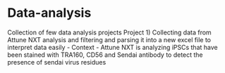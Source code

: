 # Data-analysis
Collection of few data analysis projects
Project 1) Collecting data from Attune NXT analysis and filtering and parsing it into a new excel file to interpret data easily 
    - Context - Attune NXT is analyzing iPSCs that have been stained with TRA160, CD56 and Sendai antibody to detect the presence of sendai virus residues
    
